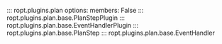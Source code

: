 ::: ropt.plugins.plan
    options:
        members: False
::: ropt.plugins.plan.base.PlanStepPlugin
::: ropt.plugins.plan.base.EventHandlerPlugin
::: ropt.plugins.plan.base.PlanStep
::: ropt.plugins.plan.base.EventHandler
